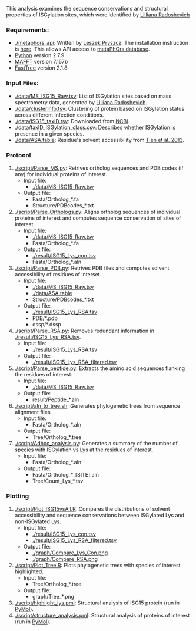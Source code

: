 This analysis examines the sequence conservations and structural properties of ISGylation sites, which were identified by [Lilliana Radoshevich](https://medicine.uiowa.edu/microbiology/profile/lilliana-radoshevich)

### Requirements:
* [./metaphors\_api](./metaphors_api): Written by [Leszek Pryszcz](https://github.com/lpryszcz). The installation instruction is [here](https://github.com/lpryszcz/metaphors_api). This allows API access to [metaPhOrs database](http://betaorthology.phylomedb.org/).
* [Python](https://www.python.org/) version 2.7.9
* [MAFFT](https://mafft.cbrc.jp/alignment/software/) version 7.157b
* [FastTree](http://www.microbesonline.org/fasttree/) version 2.1.8

### Input Files:
* [./data/MS\_ISG15\_Raw.tsv](./data/MS_ISG15_Raw.tsv): List of ISGylation sites based on mass spectrometry data, generated by [Lilliana Radoshevich](https://medicine.uiowa.edu/microbiology/profile/lilliana-radoshevich).
* [./data/clusterinfo.tsv](./data/clusterinfo.tsv): Clustering of protein based on ISGylation status across different infection conditions.
* [./data/ISG15\_taxID.tsv](./data/ISG15_taxID.tsv): Downloaded from [NCBI](https://www.ncbi.nlm.nih.gov/gene/?term=ISG15).
* [./data/taxID\_ISGylation\_class.csv](./data/taxID_ISGylation_class.csv): Describes whether ISGylation is presence in a given species.
* [./data/ASA.table](./data/ASA.table): Residue's solvent accessibility from [Tien et al. 2013](https://journals.plos.org/plosone/article?id=10.1371/journal.pone.0080635).

### Protocol
1. [./script/Parse\_MS.py](./script/Parse_MS.py): Retrives ortholog sequences and PDB codes (if any) for individual proteins of interest.
    - Input file:
      - [./data/MS\_ISG15\_Raw.tsv](./data/MS_ISG15_Raw.tsv)
    - Output file:
      - Fasta/Ortholog\_\*.fa
      - Structure/PDBcodes\_\*.txt
2. [./script/Parse\_Orthologs.py](./script/Parse_Orthologs.py): Aligns ortholog sequences of individual proteins of interest and computes sequence conservation of sites of interest.
    - Input file:
      - [./data/MS\_ISG15\_Raw.tsv](./data/MS_ISG15_Raw.tsv)
      - Fasta/Ortholog\_\*.fa
    - Output file:
      - [./result/ISG15\_Lys\_con.tsv](./result/ISG15_Lys_con.tsv)
      - Fasta/Ortholog\_\*.aln
3. [./script/Parse\_PDB.py](./script/Parse_PDB.py): Retrives PDB files and computes solvent accessibility of residues of interset.
    - Input file:
      - [./data/MS\_ISG15\_Raw.tsv](./data/MS_ISG15_Raw.tsv)
      - [./data/ASA.table](./data/ASA.table)
      - Structure/PDBcodes\_\*.txt
    - Output file:
      - [./result/ISG15\_Lys\_RSA.tsv](./result/ISG15_Lys_RSA.tsv)
      - PDB/\*.pdb
      - dssp/\*.dssp
4. [./script/Parse\_RSA.py](./script/Parse_RSA.py): Removes redundant information in [./result/ISG15\_Lys\_RSA.tsv](./result/ISG15_Lys_RSA.tsv).
    - Input file:
      - [./result/ISG15\_Lys\_RSA.tsv](./result/ISG15_Lys_RSA.tsv)
    - Output file:
      - [./result/ISG15\_Lys\_RSA\_filtered.tsv](result/ISG15_Lys_RSA_filtered.tsv)
5. [./script/Parse\_peptide.py](./script/Parse_peptide.py): Extracts the amino acid sequences flanking the residues of interest.
    - Input file: 
      - [./data/MS\_ISG15\_Raw.tsv](./data/MS_ISG15_Raw.tsv)
    - Output file:
      - result/Peptide\_\*.aln
6. [./script/aln\_to\_tree.sh](./script/aln_to_tree.sh): Generates phylogenetic trees from sequence alignment files
    - Input file:
      - Fasta/Ortholog\_\*.aln
    - Output file:
      - Tree/Ortholog\_\*.tree
7. [./script/Adhoc\_analysis.py](./script/Adhoc_analysis.py): Generates a summary of the number of species with ISGylation vs Lys at the residues of interest.
    - Input file:
      - Fasta/Ortholog\_\*.aln
    - Output file:
      - Fasta/Ortholog\_\*\_\[SITE\].aln
      - Tree/Count\_Lys\_\*.tsv

### Plotting
1. [./script/Plot\_ISG15vsAll.R](./script/Plot_ISG15vsAll.R): Compares the distributions of solvent accessibility and sequence conservations between ISGylated Lys and non-ISGylated Lys.
    - Input file:
      - [./result/ISG15\_Lys\_con.tsv](./result/ISG15_Lys_con.tsv)
      - [./result/ISG15\_Lys\_RSA\_filtered.tsv](./result/ISG15_Lys_RSA_filtered.tsv)
    - Output file:
      - [./graph/Compare\_Lys\_Con.png](./graph/Compare_Lys_Con.png)
      - [./graph/Compare\_RSA.png](./graph/Compare_RSA.png)
2. [./script/Plot\_Tree.R](./script/Plot\_Tree.R): Plots phylogenetic trees with species of interest highlighted.
    - Input file:
      - Tree/Ortholog\_\*.tree
    - Output file:
      - graph/Tree\_\*.png
3. [./script/highlight\_lys.pml](./script/highlight_lys.pml): Structural analysis of ISG15 protein (run in [PyMol](https://pymol.org/2/)).
4. [./script/structure\_analysis.pml](./script/structure_analysis.pml): Structural analysis of proteins of interest (run in [PyMol](https://pymol.org/2/)).
